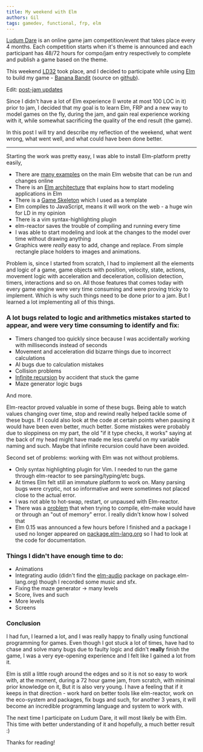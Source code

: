 ```yaml
---
title: My weekend with Elm
authors: Gil
tags: gamedev, functional, frp, elm
---
```


[Ludum Dare][ld] is an online game jam competition/event that takes place every 4 months.
Each competition starts when it's theme is announced and each participant has 48/72 hours
for compo/jam entry respectively to complete and publish a game based on the theme.

This weekend [LD32][ld32] took place, and I decided to participate while using [Elm][] to build my game - [Banana Bandit][mygame] (source on [github][]).

Edit: [post-jam updates][updates]

Since I didn't have a lot of Elm experience (I wrote at most 100 LOC in it) prior to jam,
I decided that my goal is to learn Elm, FRP and a new way to model games on the fly, during the jam,
and gain real experience working with it,
while somewhat sacrificing the quality of the end result (the game).

In this post I will try and describe my reflection of the weekend, what went wrong, what went well,
and what could have been done better.

---

Starting the work was pretty easy, I was able to install Elm-platform pretty easily,

- There are [many examples][exmps] on the main Elm website that can be run and changes online
- There is an [Elm architecture][archtutor] that explains how to start modeling applications in Elm
- There is a [Game Skeleton][game-skeleton] which I used as a template
- Elm compiles to JavaScript, means it will work on the web - a huge win for LD in my opinion
- There is a vim syntax-highlighting plugin
- elm-reactor saves the trouble of compiling and running every time
- I was able to start modeling and look at the changes to the model over time without drawing anything
- Graphics were _really_ easy to add, change and replace. From simple rectangle place holders to images and animations.

Problem is, since I started from scratch, I had to implement all the elements and logic of a game,
game objects with position, velocity, state, actions, movement logic with acceleration and deceleration,
collision detection, timers, interactions and so on. All those features that comes today with every
game engine were very time consuming and were proving tricky to implement. Which is why such things
need to be done prior to a jam. But I learned a lot implementing all of this things.

### A lot bugs related to logic and arithmetics mistakes started to appear, and were very time consuming to identify and fix:

- Timers changed too quickly since because I was accidentally working with milliseconds instead of seconds
- Movement and acceleration did bizarre things due to incorrect calculations
- AI bugs due to calculation mistakes
- Collision problems
- [Infinite recursion][infrec] by accident that stuck the game
- Maze generator logic bugs

And more.


Elm-reactor proved valuable in some of these bugs. Being able to watch values changing over time,
stop and rewind really helped tackle some of these bugs. If I could also look at the code at certain points when pausing
it would have been even better, much better.
Some mistakes were probably due to sloppiness on my part, the old "if it type checks, it works" saying at the back of my head
might have made me less careful on my variable naming and such. Maybe that infinite recursion could have been avoided.


Second set of problems: working with Elm was not without problems.

- Only syntax highlighting plugin for Vim. I needed to run the game through elm-reactor to see parsing/typing/etc bugs.
- At times Elm felt still an immature platform to work on. Many parsing bugs were cryptic, not so informative and were sometimes not placed close to the actual error.
- I was not able to hot-swap, restart, or unpaused with Elm-reactor.
- There was a [problem][mem-commit] that when trying to compile, elm-make would have or through an "out of memory" error. I really didn't know how I solved that
- Elm 0.15 was announced a few hours before I finished and a package I used no longer appeared on [package.elm-lang.org](http://package.elm-lang.org) so I had to look at the code for documentation.


### Things I didn't have enough time to do:

- Animations
- Integrating audio (didn't find the [elm-audio][] package on package.elm-lang.org) though I recorded some music and sfx.
- Fixing the maze generator -> many levels
- Score, lives and such
- More levels
- Screens

### Conclusion

I had fun, I learned a lot, and I was really happy to finally using functional programming for games.
Even though I got stuck a lot of times, have had to chase and solve many bugs due to faulty logic
and didn't __really__ finish the game, I was a very eye-opening experience and I felt like I gained a lot from it.

Elm is still a little rough around the edges and so it is not so easy to work with, at the moment,
during a 72 hour game jam, from scratch, with minimal prior knowledge on it,
But it is also very young. I have a feeling that if it keeps in that direction - work hard on better tools like elm-reactor,
work on the eco-system and packages, fix bugs and such, for another 3 years, it will become
an incredible programming language and system to work with.

The next time I participate on Ludum Dare, it will most likely be with Elm. This time with better understanding of it
and hopefully, a much better result :)

Thanks for reading!


[ld]: http://ludumdare.com/compo/
[ld32]: http://ludumdare.com/compo/ludum-dare-32/?action=preview
[exmps]: http://elm-lang.org/Examples.elm
[Elm]: http://elm-lang.org/
[archtutor]: https://github.com/evancz/elm-architecture-tutorial#the-elm-architecture
[game-skeleton]: https://github.com/elm-lang/elm-lang.org/blob/258181d16df10d7b51721f1f5005baca03c8b7e7/frontend/public/examples/Intermediate/Bounce.elm
[infrec]: https://github.com/soupi/ld32/blob/c1c6fbb591dc27620935ce7216b7e3c6a9776141/src/Game/Game.elm#L86
[mem-commit]: https://github.com/soupi/ld32/tree/80b80e76124691639a99af23dad4c84b49479d09
[elm-audio]: https://github.com/jcollard/elm-audio
[mygame]: http://ludumdare.com/compo/ludum-dare-32/?action=preview&uid=29243
[github]: https://github.com/soupi/ld32
[updates]: http://www.gilmi.xyz/static/misc/gamejams/ld32/Game/dist/update.html
